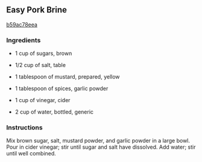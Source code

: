 ## Easy Pork Brine

[b59ac78eea](http://allrecipes.com/recipe/easy-pork-brine/)

### Ingredients

 - 1 cup of sugars, brown

 - 1/2 cup of salt, table

 - 1 tablespoon of mustard, prepared, yellow

 - 1 tablespoon of spices, garlic powder

 - 1 cup of vinegar, cider

 - 2 cup of water, bottled, generic

### Instructions

Mix brown sugar, salt, mustard powder, and garlic powder in a large bowl. Pour in cider vinegar; stir until sugar and salt have dissolved. Add water; stir until well combined.